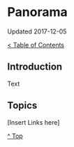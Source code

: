 <head>
</head>

# Panorama

Updated 2017-12-05

[< Table of Contents][0]

## Introduction

Text

## Topics

[Insert Links here]

[^ Top][99]

[0]: ../README.md
[1]: filename.md
[2]: filename.md
[3]: filename.md
[4]: filename.md
[5]: filename.md
[6]: filename.md
[7]: filename.md
[8]: filename.md
[99]: README.md
